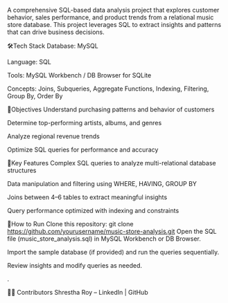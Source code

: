 A comprehensive SQL-based data analysis project that explores customer behavior, sales performance, and product trends from a relational music store database. This project leverages SQL to extract insights and patterns that can drive business decisions.

🛠Tech Stack
Database: MySQL

Language: SQL

Tools: MySQL Workbench / DB Browser for SQLite

Concepts: Joins, Subqueries, Aggregate Functions, Indexing, Filtering, Group By, Order By

🎯Objectives
Understand purchasing patterns and behavior of customers

Determine top-performing artists, albums, and genres

Analyze regional revenue trends

Optimize SQL queries for performance and accuracy

🌟Key Features
Complex SQL queries to analyze multi-relational database structures

Data manipulation and filtering using WHERE, HAVING, GROUP BY

Joins between 4–6 tables to extract meaningful insights

Query performance optimized with indexing and constraints

🚀How to Run
Clone this repository:
git clone https://github.com/yourusername/music-store-analysis.git
Open the SQL file (music_store_analysis.sql) in MySQL Workbench or DB Browser.

Import the sample database (if provided) and run the queries sequentially.

Review insights and modify queries as needed.

.

🙋‍♀️ Contributors
Shrestha Roy – LinkedIn | GitHub

